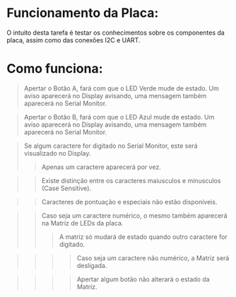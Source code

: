 # Funcionamento da Placa:
O intuito desta tarefa é testar os conhecimentos sobre os componentes da placa, assim como das conexões I2C e UART.
# Como funciona:
> Apertar o Botão A, fará com que o LED Verde mude de estado. Um aviso aparecerá no Display avisando, uma mensagem também aparecerá no Serial Monitor.

> Apertar o Botão B, fará com que o LED Azul mude de estado. Um aviso aparecerá no Display avisando, uma mensagem também aparecerá no Serial Monitor.

> Se algum caractere for digitado no Serial Monitor, este será visualizado no Display.
>> Apenas um caractere aparecerá por vez.

>> Existe distinção entre os caracteres maiusculos e minusculos (Case Sensitive).

>> Caracteres de pontuação e especiais não estão disponíveis.

>> Caso seja um caractere numérico, o mesmo também aparecerá na Matriz de LEDs da placa.
>>> A matriz só mudará de estado quando outro caractere for digitado.

>>>> Caso seja um caractere não numérico, a Matriz será desligada.

>>>> Apertar algum botão não alterará o estado da Matriz.